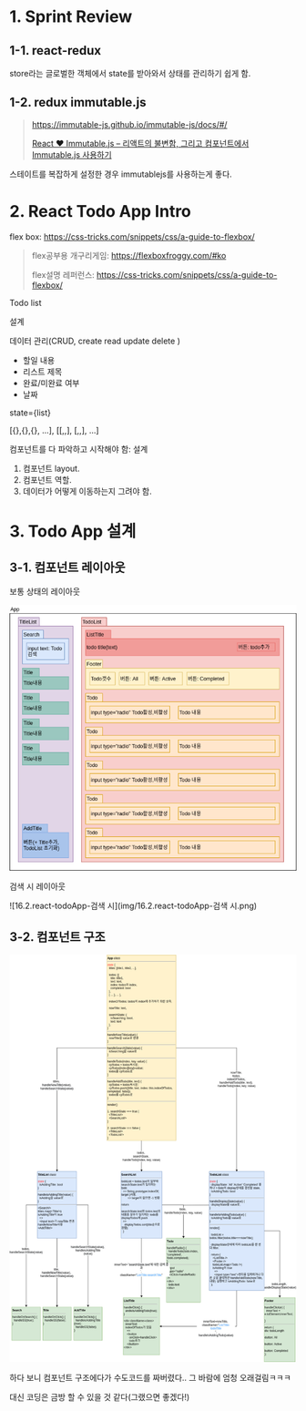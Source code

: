 # 1. Sprint Review

## 1-1. react-redux

store라는 글로벌한 객체에서 state를 받아와서 상태를 관리하기 쉽게 함.



## 1-2. redux immutable.js

> https://immutable-js.github.io/immutable-js/docs/#/
>
> [React ❤️ Immutable.js – 리액트의 불변함, 그리고 컴포넌트에서 Immutable.js 사용하기](https://velopert.com/3486)

스테이트를 복잡하게 설정한 경우 immutablejs를 사용하는게 좋다.



# 2. React Todo App Intro

flex box: https://css-tricks.com/snippets/css/a-guide-to-flexbox/

> flex공부용 개구리게임: https://flexboxfroggy.com/#ko
>
> flex설명 레퍼런스: https://css-tricks.com/snippets/css/a-guide-to-flexbox/



Todo list

설계

데이터 관리(CRUD, create read update delete )

* 할일 내용
* 리스트 제목
* 완료/미완료 여부
* 날짜

state={list}

[{},{},{}, ...], [[,,], [,,], ...]



컴포넌트를 다 파악하고 시작해야 함: 설계

1. 컴포넌트 layout.
2. 컴포넌트 역할.
3. 데이터가 어떻게 이동하는지 그려야 함.



# 3. Todo App 설계

## 3-1. 컴포넌트 레이아웃

보통 상태의 레이아웃

![16.1.react-todoApp-보통상태](img/16.1.react-todoApp-보통상태.png)



검색 시 레이아웃

![16.2.react-todoApp-검색 시](img/16.2.react-todoApp-검색 시.png)



## 3-2. 컴포넌트 구조

![16.3.react-todoApp-component구조](img/16.3.react-todoApp-component구조.png)

하다 보니 컴포넌트 구조에다가 수도코드를 짜버렸다.. 그 바람에 엄청 오래걸림ㅋㅋㅋ

대신 코딩은 금방 할 수 있을 것 같다(그랬으면 좋겠다!)